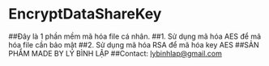 # EncryptDataShareKey
##Đây là 1 phần mềm mã hóa file cá nhân. 
##1. Sử dụng mã hóa AES để mã hóa file cần bảo mật
##2. Sử dụng mã hóa RSA để mã hóa key AES
##SẢN PHẨM MADE BY LÝ BÌNH LẬP
##Contact: lybinhlap@gmail.com
